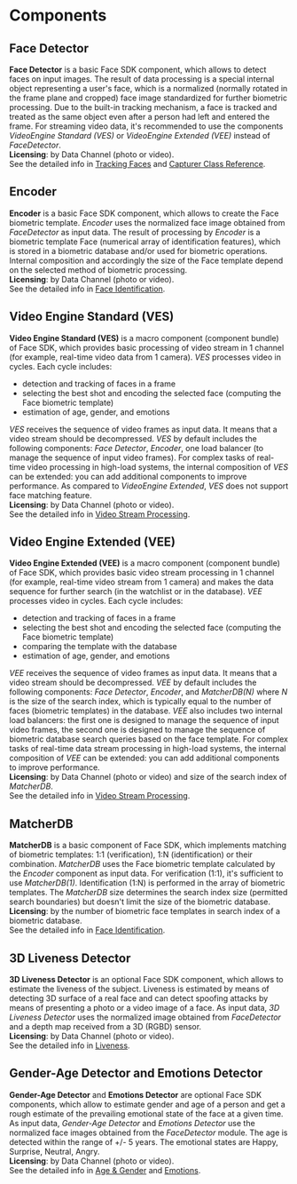 # Components

## Face Detector 

**Face Detector** is a basic Face SDK component, which allows to detect faces on input images. The result of data processing is a special internal object representing a user's face, which is a normalized (normally rotated in the frame plane and cropped) face image standardized for further biometric processing. Due to the built-in tracking mechanism, a face is tracked and treated as the same object even after a person had left and entered the frame. For streaming video data, it's recommended to use the components *VideoEngine Standard (VES)* or *VideoEngine Extended (VEE)* instead of *FaceDetector*.  
**Licensing**: by Data Channel (photo or video).  
See the detailed info in [Tracking Faces](development/video_stream_processing.md#tracking-faces) and [Capturer Class Reference](development/face_capturing.md#capturer-class-reference).

## Encoder 

**Encoder** is a basic Face SDK component, which allows to create the Face biometric template. *Encoder* uses the normalized face image obtained from *FaceDetector* as input data.
The result of processing by *Encoder* is a biometric template Face (numerical array of identification features), which is stored in a biometric database and/or used for biometric operations. Internal composition and accordingly the size of the Face template depend on the selected method of biometric processing.  
**Licensing**: by Data Channel (photo or video).  
See the detailed info in [Face Identification](development/face_identification.md).

## Video Engine Standard (VES)

**Video Engine Standard (VES)** is a macro component (component bundle) of Face SDK, which provides basic processing of video stream in 1 channel (for example, real-time video data from 1 camera). *VES* processes video in cycles. Each cycle includes:
  * detection and tracking of faces in a frame
  * selecting the best shot and encoding the selected face (computing the Face biometric template)
  * estimation of age, gender, and emotions

*VES* receives the sequence of video frames as input data. It means that a video stream should be decompressed. *VES* by default includes the following components: *Face Detector*, *Encoder*, one load balancer (to manage the sequence of input video frames). For complex tasks of real-time video processing in high-load systems, the internal composition of *VES* can be extended: you can add additional components to improve performance. As compared to *VideoEngine Extended*, *VES* does not support face matching feature.  
**Licensing**: by Data Channel (photo or video).  
See the detailed info in [Video Stream Processing](development/video_stream_processing.md).

## Video Engine Extended (VEE)

**Video Engine Extended (VEE)** is a macro component (component bundle) of Face SDK, which provides basic video stream processing in 1 channel (for example, real-time video stream from 1 camera) and makes the data sequence for further search (in the watchlist or in the database). *VEE* processes video in cycles. Each cycle includes:
 * detection and tracking of faces in a frame
 * selecting the best shot and encoding the selected face (computing the Face biometric template)
 * comparing the template with the database
 * estimation of age, gender, and emotions

*VEE* receives the sequence of video frames as input data. It means that a video stream should be decompressed. *VEE* by default includes the following components: *Face Detector*, *Encoder*, and *MatcherDB(N)* where *N* is the size of the search index, which is typically equal to the number of faces (biometric templates) in the database. *VEE* also includes two internal load balancers: the first one is designed to manage the sequence of input video frames, the second one is designed to manage the sequence of biometric database search queries based on the face template. For complex tasks of real-time data stream processing in high-load systems, the internal composition of *VEE* can be extended: you can add additional components to improve performance.  
**Licensing**: by Data Channel (photo or video) and size of the search index of *MatcherDB*.  
See the detailed info in [Video Stream Processing](development/video_stream_processing.md).  

## MatcherDB

**MatcherDB** is a basic component of Face SDK, which implements matching of biometric templates: 1:1 (verification), 1:N (identification) or their combination. *MatcherDB* uses the Face biometric template calculated by the *Encoder* component as input data. For verification (1:1), it's sufficient to use *MatcherDB(1)*. Identification (1:N) is performed in the array of biometric templates. The *MatcherDB* size determines the search index size (permitted search boundaries) but doesn't limit the size of the biometric database.  
**Licensing**: by the number of biometric face templates in search index of a biometric database.  
See the detailed info in [Face Identification](development/face_identification.md).

## 3D Liveness Detector

**3D Liveness Detector** is an optional Face SDK component, which allows to estimate the liveness of the subject. Liveness is estimated by means of detecting 3D surface of a real face and can detect spoofing attacks by means of presenting a photo or a video image of a face. As input data, *3D Liveness Detector* uses the normalized image obtained from *FaceDetector* and a depth map received from a 3D (RGBD) sensor.  
**Licensing**: by Data Channel (photo or video).  
See the detailed info in [Liveness](development/face_estimation.md#liveness).

## Gender-Age Detector and Emotions Detector

**Gender-Age Detector** and **Emotions Detector** are optional Face SDK components, which allow to estimate gender and age of a person and get a rough estimate of the prevailing emotional state of the face at a given time. As input data, *Gender-Age Detector* and *Emotions Detector* use the normalized face images obtained from the *FaceDetector* module. The age is detected within the range of +/- 5 years. The emotional states are Happy, Surprise, Neutral, Angry.  
**Licensing**: by Data Channel (photo or video).  
See the detailed info in [Age & Gender](development/face_estimation.md#age--gender) and [Emotions](development/face_estimation.md#emotions).

